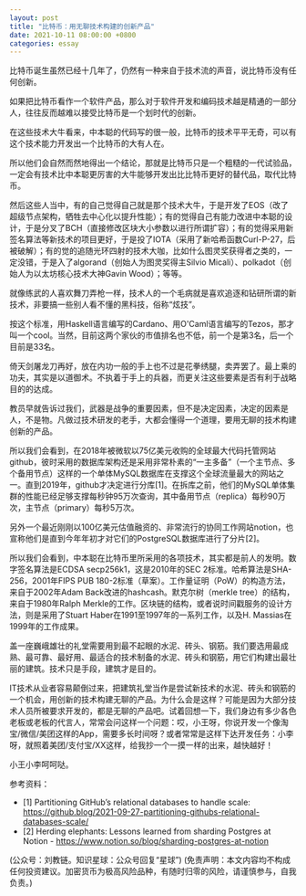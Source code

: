 ```yaml
---
layout: post
title: "比特币：用无聊技术构建的创新产品"
date: 2021-10-11 08:00:00 +0800
categories: essay
---
```


比特币诞生虽然已经十几年了，仍然有一种来自于技术流的声音，说比特币没有任何创新。

如果把比特币看作一个软件产品，那么对于软件开发和编码技术越是精通的一部分人，往往反而越难以接受比特币是一个划时代的创新。

在这些技术大牛看来，中本聪的代码写的很一般，比特币的技术平平无奇，可以有这个技术能力开发出一个比特币的大有人在。

所以他们会自然而然地得出一个结论，那就是比特币只是一个粗糙的一代试验品，一定会有技术比中本聪更厉害的大牛能够开发出比比特币更好的替代品，取代比特币。

然后这些人当中，有的自己觉得自己就是那个技术大牛，于是开发了EOS（改了超级节点架构，牺牲去中心化以提升性能）；有的觉得自己有能力改进中本聪的设计，于是分叉了BCH（直接修改区块大小参数以进行所谓扩容）；有的觉得采用新签名算法等新技术的项目更好，于是投了IOTA（采用了新哈希函数Curl-P-27，后被破解）；有的觉的追随光环四射的技术大咖，比如什么图灵奖获得者之类的，一定没错，于是入了algorand（创始人为图灵奖得主Silvio Micali）、polkadot（创始人为以太坊核心技术大神Gavin Wood）；等等。

就像练武的人喜欢舞刀弄枪一样，技术人的一个毛病就是喜欢追逐和钻研所谓的新技术，非要搞一些别人看不懂的黑科技，俗称“炫技”。

按这个标准，用Haskell语言编写的Cardano、用O'Caml语言编写的Tezos，那才叫一个cool。当然，目前这两个家伙的市值排名也不低，前一个是第3名，后一个目前是33名。

倚天剑屠龙刀再好，放在内功一般的手上也不过是花拳绣腿，卖弄罢了。最上乘的功夫，其实是以道御术。不执着于手上的兵器，而更关注这些要素是否有利于战略目的的达成。

教员早就告诉过我们，武器是战争的重要因素，但不是决定因素，决定的因素是人，不是物。凡做过技术研发的老手，大都会懂得一个道理，要用无聊的技术构建创新的产品。

所以我们会看到，在2018年被微软以75亿美元收购的全球最大代码托管网站github，彼时采用的数据库架构还是采用非常朴素的“一主多备”（一个主节点、多个备用节点）这样的一个单体MySQL数据库在支撑这个全球流量最大的网站之一。直到2019年，github才决定进行分库[1]。在拆库之前，他们的MySQL单体集群的性能已经足够支撑每秒钟95万次查询，其中备用节点（replica）每秒90万次，主节点（primary）每秒5万次。

另外一个最近刚刚以100亿美元估值融资的、非常流行的协同工作网站notion，也宣称他们是直到今年年初才对它们的PostgreSQL数据库进行了分片[2]。

所以我们会看到，中本聪在比特币里所采用的各项技术，其实都是前人的发明。数字签名算法是ECDSA secp256k1，这是2010年的SEC 2标准。哈希算法是SHA-256，2001年FIPS PUB 180-2标准（草案）。工作量证明（PoW）的构造方法，来自于2002年Adam Back改进的hashcash。默克尔树（merkle tree）的结构，来自于1980年Ralph Merkle的工作。区块链的结构，或者说时间戳服务的设计方法，则是采用了Stuart Haber在1991至1997年的一系列工作，以及H. Massias在1999年的工作成果。

盖一座巍峨雄壮的礼堂需要用到最不起眼的水泥、砖头、钢筋。我们要选用最成熟、最可靠、最好用、最适合的技术制备的水泥、砖头和钢筋，用它们构建出最壮丽的建筑。技术只是手段，建筑才是目的。

IT技术从业者容易颠倒过来，把建筑礼堂当作是尝试新技术的水泥、砖头和钢筋的一个机会，用创新的技术构建无聊的产品。为什么会是这样？可能是因为大部分技术人员所被要求开发的，都是无聊的产品吧。试着回想一下，我们身边有多少各色老板或老板的代言人，常常会问这样一个问题：哎，小王呀，你说开发一个像淘宝/微信/美团这样的App，需要多长时间呀？或者常常是这样下达开发任务：小李呀，就照着美团/支付宝/XX这样，给我抄一个一摸一样的出来，越快越好！

小王小李呵呵哒。

参考资料：​
- [1] Partitioning GitHub’s relational databases to handle scale: https://github.blog/2021-09-27-partitioning-githubs-relational-databases-scale/
- [2] Herding elephants: Lessons learned from sharding Postgres at Notion - https://www.notion.so/blog/sharding-postgres-at-notion

(公众号：刘教链。知识星球：公众号回复“星球”)
(免责声明：本文内容均不构成任何投资建议。加密货币为极高风险品种，有随时归零的风险，请谨慎参与，自我负责。)

